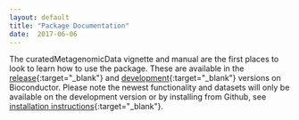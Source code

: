 ```yaml
---
layout: default
title: "Package Documentation"
date:  2017-06-06
---
```


The curatedMetagenomicData vignette and manual are the first places to look to learn how to use the package. These are available in the [release](http://bioconductor.org/packages/curatedMetagenomicData){:target="_blank"} and [development](http://bioconductor.org/packages/devel/data/experiment/html/curatedMetagenomicData.html){:target="_blank"} versions on  Bioconductor. Please note the newest functionality and datasets will only be available on the development version or by installing from Github, see [installation instructions](https://waldronlab.github.io/curatedMetagenomicData/getting-started/){:target="_blank"}.
